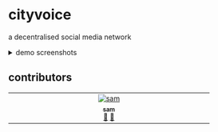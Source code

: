 # cityvoice

a decentralised social media network

<details>
<summary>demo screenshots</summary>

### Login
Securely access your CityVoice account with our easy-to-use login system.

![](assets/login.jpeg)
### Signup
Create an account and start engaging with your local community today!

![](assets/signup.jpeg)
### Profile
Showcase your personality and interests with a customizable profile page.

![](assets/profile.jpeg)
### Search
Find and connect with like-minded individuals, local businesses, and community leaders.

![](assets/search.jpeg)
### Create post
Share your thoughts, ideas, opinions and issues with the community.

![](assets/post.jpeg)
### create poll
Engage in democratic decision-making by creating and participating in polls.

![](assets/poll.jpeg)

</details>

## contributors

<!-- ALL-CONTRIBUTORS-LIST:START - Do not remove or modify this section -->
<!-- prettier-ignore-start -->
<!-- markdownlint-disable -->
<table>
  <tbody>
    <tr>
      <td align="center" valign="top" width="14.28%"><a href="http://aqclf.xyz"><img src="https://avatars.githubusercontent.com/u/126369826?v=4?s=100" width="100px;" alt="sam"/><br /><sub><b>sam</b></sub></a><br /><a href="#maintenance-aquaticcalf" title="Maintenance">🚧</a> <a href="https://github.com/flemingslefthandrule/cityvoice/commits?author=aquaticcalf" title="Documentation">📖</a></td>
    </tr>
  </tbody>
</table>

<!-- markdownlint-restore -->
<!-- prettier-ignore-end -->

<!-- ALL-CONTRIBUTORS-LIST:END -->
